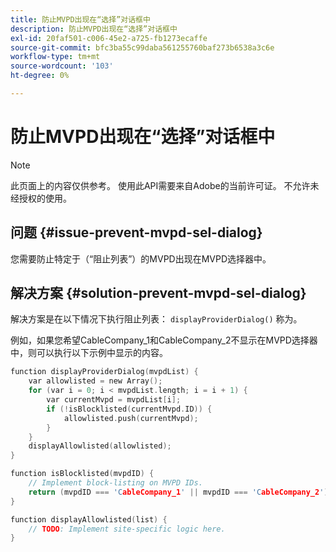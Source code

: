 ```yaml
---
title: 防止MVPD出现在“选择”对话框中
description: 防止MVPD出现在“选择”对话框中
exl-id: 20faf501-c006-45e2-a725-fb1273ecaffe
source-git-commit: bfc3ba55c99daba561255760baf273b6538a3c6e
workflow-type: tm+mt
source-wordcount: '103'
ht-degree: 0%

---
```


# 防止MVPD出现在“选择”对话框中

>[!NOTE]
>
>此页面上的内容仅供参考。 使用此API需要来自Adobe的当前许可证。 不允许未经授权的使用。

## 问题 {#issue-prevent-mvpd-sel-dialog}

您需要防止特定于（“阻止列表”）的MVPD出现在MVPD选择器中。


## 解决方案 {#solution-prevent-mvpd-sel-dialog}

解决方案是在以下情况下执行阻止列表： `displayProviderDialog()` 称为。

例如，如果您希望CableCompany_1和CableCompany_2不显示在MVPD选择器中，则可以执行以下示例中显示的内容。

```C
function displayProviderDialog(mvpdList) {
    var allowlisted = new Array();
    for (var i = 0; i < mvpdList.length; i = i + 1) {
        var currentMvpd = mvpdList[i];
        if (!isBlocklisted(currentMvpd.ID)) {
            allowlisted.push(currentMvpd);
        }
    }
    displayAllowlisted(allowlisted);
}

function isBlocklisted(mvpdID) {
    // Implement block-listing on MVPD IDs.
    return (mvpdID === 'CableCompany_1' || mvpdID === 'CableCompany_2');
}

function displayAllowlisted(list) {
    // TODO: Implement site-specific logic here.
} 
```

<!--
**Related Information**

* [Allow MVPDs in the Selection Dialog](/help/authentication/allow-mvpd-selectn-dialog.md)
* **Code samples**
* [Programmer integration guide](/help/authentication/programmer-integration-guide-overview.md)
-->
